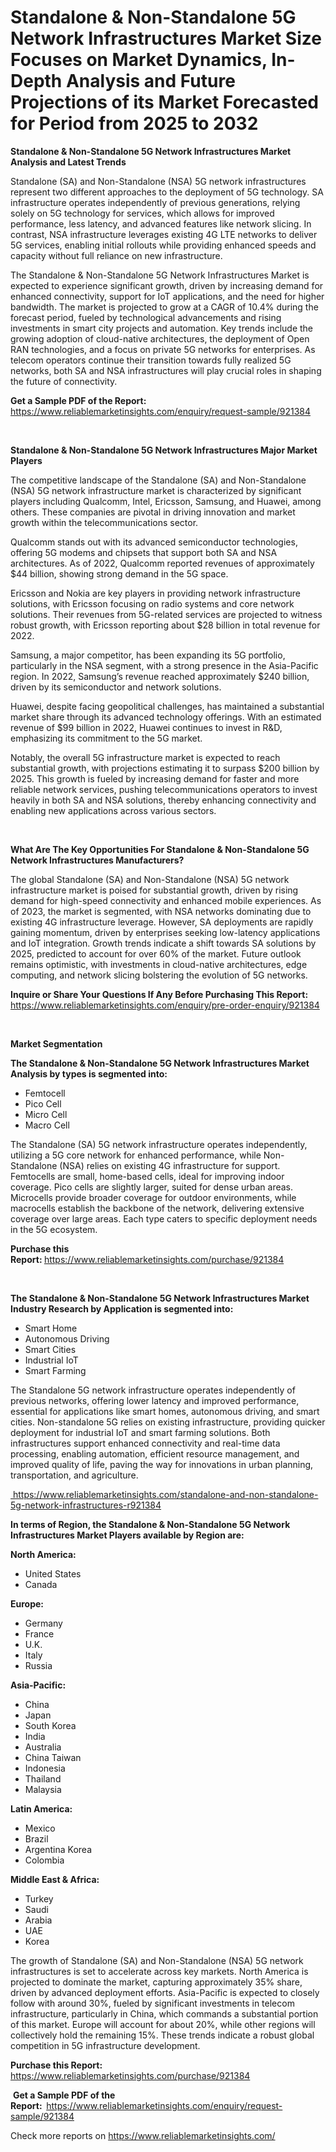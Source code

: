 <p><h1>Standalone & Non-Standalone 5G Network Infrastructures Market Size Focuses on Market Dynamics, In-Depth Analysis and Future Projections of its Market Forecasted for Period from 2025 to 2032</h1></p><p><strong>Standalone & Non-Standalone 5G Network Infrastructures Market Analysis and Latest Trends</strong></p>
<p><p>Standalone (SA) and Non-Standalone (NSA) 5G network infrastructures represent two different approaches to the deployment of 5G technology. SA infrastructure operates independently of previous generations, relying solely on 5G technology for services, which allows for improved performance, less latency, and advanced features like network slicing. In contrast, NSA infrastructure leverages existing 4G LTE networks to deliver 5G services, enabling initial rollouts while providing enhanced speeds and capacity without full reliance on new infrastructure.</p><p>The Standalone & Non-Standalone 5G Network Infrastructures Market is expected to experience significant growth, driven by increasing demand for enhanced connectivity, support for IoT applications, and the need for higher bandwidth. The market is projected to grow at a CAGR of 10.4% during the forecast period, fueled by technological advancements and rising investments in smart city projects and automation. Key trends include the growing adoption of cloud-native architectures, the deployment of Open RAN technologies, and a focus on private 5G networks for enterprises. As telecom operators continue their transition towards fully realized 5G networks, both SA and NSA infrastructures will play crucial roles in shaping the future of connectivity.</p></p>
<p><strong>Get a Sample PDF of the Report:&nbsp;</strong> <a href="https://www.reliablemarketinsights.com/enquiry/request-sample/921384?utm_campaign=2135&utm_medium=2&utm_source=Github&utm_content=ia&utm_term=15022025&utm_id=standalone-non-standalone-5g-network-infrastructures">https://www.reliablemarketinsights.com/enquiry/request-sample/921384</a></p>
<p>&nbsp;</p>
<p><strong>Standalone & Non-Standalone 5G Network Infrastructures Major Market Players</strong></p>
<p><p>The competitive landscape of the Standalone (SA) and Non-Standalone (NSA) 5G network infrastructure market is characterized by significant players including Qualcomm, Intel, Ericsson, Samsung, and Huawei, among others. These companies are pivotal in driving innovation and market growth within the telecommunications sector.</p><p>Qualcomm stands out with its advanced semiconductor technologies, offering 5G modems and chipsets that support both SA and NSA architectures. As of 2022, Qualcomm reported revenues of approximately $44 billion, showing strong demand in the 5G space.</p><p>Ericsson and Nokia are key players in providing network infrastructure solutions, with Ericsson focusing on radio systems and core network solutions. Their revenues from 5G-related services are projected to witness robust growth, with Ericsson reporting about $28 billion in total revenue for 2022.</p><p>Samsung, a major competitor, has been expanding its 5G portfolio, particularly in the NSA segment, with a strong presence in the Asia-Pacific region. In 2022, Samsung’s revenue reached approximately $240 billion, driven by its semiconductor and network solutions.</p><p>Huawei, despite facing geopolitical challenges, has maintained a substantial market share through its advanced technology offerings. With an estimated revenue of $99 billion in 2022, Huawei continues to invest in R&D, emphasizing its commitment to the 5G market.</p><p>Notably, the overall 5G infrastructure market is expected to reach substantial growth, with projections estimating it to surpass $200 billion by 2025. This growth is fueled by increasing demand for faster and more reliable network services, pushing telecommunications operators to invest heavily in both SA and NSA solutions, thereby enhancing connectivity and enabling new applications across various sectors.</p></p>
<p>&nbsp;</p>
<p><strong>What Are The Key Opportunities For Standalone & Non-Standalone 5G Network Infrastructures Manufacturers?</strong></p>
<p><p>The global Standalone (SA) and Non-Standalone (NSA) 5G network infrastructure market is poised for substantial growth, driven by rising demand for high-speed connectivity and enhanced mobile experiences. As of 2023, the market is segmented, with NSA networks dominating due to existing 4G infrastructure leverage. However, SA deployments are rapidly gaining momentum, driven by enterprises seeking low-latency applications and IoT integration. Growth trends indicate a shift towards SA solutions by 2025, predicted to account for over 60% of the market. Future outlook remains optimistic, with investments in cloud-native architectures, edge computing, and network slicing bolstering the evolution of 5G networks.</p></p>
<p><strong>Inquire or Share Your Questions If Any Before Purchasing This Report:</strong> <a href="https://www.reliablemarketinsights.com/enquiry/pre-order-enquiry/921384?utm_campaign=2135&utm_medium=2&utm_source=Github&utm_content=ia&utm_term=15022025&utm_id=standalone-non-standalone-5g-network-infrastructures">https://www.reliablemarketinsights.com/enquiry/pre-order-enquiry/921384</a></p>
<p>&nbsp;</p>
<p><strong>Market Segmentation</strong></p>
<p><strong>The Standalone & Non-Standalone 5G Network Infrastructures Market Analysis by types is segmented into:</strong></p>
<p><ul><li>Femtocell</li><li>Pico Cell</li><li>Micro Cell</li><li>Macro Cell</li></ul></p>
<p><p>The Standalone (SA) 5G network infrastructure operates independently, utilizing a 5G core network for enhanced performance, while Non-Standalone (NSA) relies on existing 4G infrastructure for support. Femtocells are small, home-based cells, ideal for improving indoor coverage. Pico cells are slightly larger, suited for dense urban areas. Microcells provide broader coverage for outdoor environments, while macrocells establish the backbone of the network, delivering extensive coverage over large areas. Each type caters to specific deployment needs in the 5G ecosystem.</p></p>
<p><strong>Purchase this Report:&nbsp;</strong><a href="https://www.reliablemarketinsights.com/purchase/921384?utm_campaign=2135&utm_medium=2&utm_source=Github&utm_content=ia&utm_term=15022025&utm_id=standalone-non-standalone-5g-network-infrastructures">https://www.reliablemarketinsights.com/purchase/921384</a></p>
<p>&nbsp;</p>
<p><strong>The Standalone & Non-Standalone 5G Network Infrastructures Market Industry Research by Application is segmented into:</strong></p>
<p><ul><li>Smart Home</li><li>Autonomous Driving</li><li>Smart Cities</li><li>Industrial IoT</li><li>Smart Farming</li></ul></p>
<p><p>The Standalone 5G network infrastructure operates independently of previous networks, offering lower latency and improved performance, essential for applications like smart homes, autonomous driving, and smart cities. Non-standalone 5G relies on existing infrastructure, providing quicker deployment for industrial IoT and smart farming solutions. Both infrastructures support enhanced connectivity and real-time data processing, enabling automation, efficient resource management, and improved quality of life, paving the way for innovations in urban planning, transportation, and agriculture.</p></p>
<p><a href="https://www.reliablemarketinsights.com/standalone-and-non-standalone-5g-network-infrastructures-r921384?utm_campaign=2135&utm_medium=2&utm_source=Github&utm_content=ia&utm_term=15022025&utm_id=standalone-non-standalone-5g-network-infrastructures">&nbsp;https://www.reliablemarketinsights.com/standalone-and-non-standalone-5g-network-infrastructures-r921384</a></p>
<p><strong>In terms of Region, the Standalone & Non-Standalone 5G Network Infrastructures Market Players available by Region are:</strong></p>
<p>
    <p> <strong> North America: </strong>
        <ul>
            <li>United States</li>
            <li>Canada</li>
        </ul>
        </p> 
    <p> <strong> Europe: </strong>
        <ul>
            <li>Germany</li>
            <li>France</li>
            <li>U.K.</li>
            <li>Italy</li>
            <li>Russia</li>
        </ul>
        </p> 
    <p> <strong> Asia-Pacific: </strong>
        <ul>
            <li>China</li>
            <li>Japan</li>
            <li>South Korea</li>
            <li>India</li>
            <li>Australia</li>
            <li>China Taiwan</li>
            <li>Indonesia</li>
            <li>Thailand</li>
            <li>Malaysia</li>
        </ul>
        </p> 
    <p> <strong> Latin America: </strong>
        <ul>
            <li>Mexico</li>
            <li>Brazil</li>
            <li>Argentina Korea</li>
            <li>Colombia</li>
        </ul>
        </p> 
    <p> <strong> Middle East & Africa: </strong>
        <ul>
            <li>Turkey</li>
            <li>Saudi</li>
            <li>Arabia</li>
            <li>UAE</li>
            <li>Korea</li>
        </ul>
    </p>
    </p>
<p><p>The growth of Standalone (SA) and Non-Standalone (NSA) 5G network infrastructures is set to accelerate across key markets. North America is projected to dominate the market, capturing approximately 35% share, driven by advanced deployment efforts. Asia-Pacific is expected to closely follow with around 30%, fueled by significant investments in telecom infrastructure, particularly in China, which commands a substantial portion of this market. Europe will account for about 20%, while other regions will collectively hold the remaining 15%. These trends indicate a robust global competition in 5G infrastructure development.</p></p>
<p><strong>Purchase this Report: </strong><a href="https://www.reliablemarketinsights.com/purchase/921384?utm_campaign=2135&utm_medium=2&utm_source=Github&utm_content=ia&utm_term=15022025&utm_id=standalone-non-standalone-5g-network-infrastructures">https://www.reliablemarketinsights.com/purchase/921384</a></p>
<p>&nbsp;<strong>Get a Sample PDF of the Report:&nbsp;&nbsp;</strong><a href="https://www.reliablemarketinsights.com/enquiry/request-sample/921384?utm_campaign=2135&utm_medium=2&utm_source=Github&utm_content=ia&utm_term=15022025&utm_id=standalone-non-standalone-5g-network-infrastructures">https://www.reliablemarketinsights.com/enquiry/request-sample/921384</a></p>
<p><strong></strong></p>
<p>Check more reports on <a href="https://www.reliablemarketinsights.com/?utm_campaign=2135&utm_medium=2&utm_source=Github&utm_content=ia&utm_term=15022025&utm_id=standalone-non-standalone-5g-network-infrastructures">https://www.reliablemarketinsights.com/</a></p>